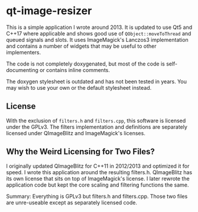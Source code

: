 # qt-image-resizer

This is a simple application I wrote around 2013. It is
updated to use Qt5 and C++17 where applicable and shows good use of 
`QObject::moveToThread` and queued signals and slots. It uses
ImageMagick's Lanczos3 implementation and contains a number of widgets
that may be useful to other implementers.

The code is not completely doxygenated, but most of the code is self-documenting or
contains inline comments.

The doxygen stylesheet is outdated and has not been tested in years. You
may wish to use your own or the default stylesheet instead.

## License

With the exclusion of `filters.h` and `filters.cpp`, this software is licensed
under the GPLv3. The filters implementation and definitions are separately licensed
under QImageBlitz and ImageMagick's licenses.

## Why the Weird Licensing for Two Files?

I originally updated QImageBlitz for C++11 in 2012/2013 and optimized it for speed.
I wrote this application around the resulting filters.h. QImageBlitz has its
own license that sits on top of ImageMagick's license. I later rewrote the application code but kept the core scaling and filtering functions the same.

Summary: Everything is GPLv3 but filters.h and filters.cpp. Those two files are unre-useable
except as separately licensed code.
